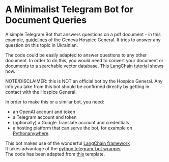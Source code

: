 # A Minimalist Telegram Bot for Document Queries

A simple Telegram Bot that answers questions on  a pdf document - in this example, [guidelines](https://www.hospicegeneral.ch/sites/default/files/Directives_version_validee_DSE.pdf) of the Geneva Hospice General. It tries to answer any question on this topic in Ukrainian.  

The code could be easily adapted to answer questions to any other document. In order to do this, you would need to convert your document or documents to a searchable vector database. This [LangChain tutorial](https://python.langchain.com/en/latest/modules/indexes/vectorstores/examples/chroma.html) shows how. 

NOTE/DISCLAIMER: this is NOT an official bot by the Hospice General. Any info you take from this bot should be confirmed directly by getting in contact with the Hospice General. 

In order to make this or a similar bot, you need:
- an OpenAI account and token
- a Telegram account and token
- (optionally) a Google Translate account and credentials
- a hosting platform that can serve the bot, for example on [Pythonanywhere](https:www.pythonanywhere.com).

This bot makes use of the wonderful  [LangChain framework](https://python.langchain.com/en/latest/index.html)   
It takes advantage of the [python telegram-bot wrapper](https://github.com/python-telegram-bot/python-telegram-bot)   
The code has been adapted from [this](https://github.com/python-telegram-bot/python-telegram-bot/blob/master/examples/echobot.py) template.





